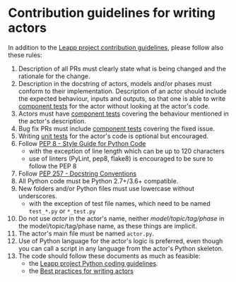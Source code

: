 # Contribution guidelines for writing actors

In addition to the [Leapp project contribution guidelines](https://github.com/oamg/leapp-guidelines/blob/master/contributing-guidelines.rst), please follow also these rules:

1. Description of all PRs must clearly state what is being changed and the rationale for the change.
1. Description in the docstring of actors, models and/or phases must conform to their implementation. Description of an actor should include the expected behaviour, inputs and outputs, so that one is able to write [component tests](https://github.com/oamg/leapp-repository/blob/master/docs/tests.md#component-tests) for the actor without looking at the actor's code.
1. Actors must have [component tests](https://github.com/oamg/leapp-repository/blob/master/docs/tests.md#component-tests) covering the behaviour mentioned in the actor's description.
1. Bug fix PRs must include [component tests](https://github.com/oamg/leapp-repository/blob/master/docs/tests.md#component-tests) covering the fixed issue.
1. Writing [unit tests](https://github.com/oamg/leapp-repository/blob/master/docs/tests.md#unit-tests) for the actor's code is optional but encouraged.
1. Follow [PEP 8 - Style Guide for Python Code](https://www.python.org/dev/peps/pep-0008/)
   - with the exception of line length which can be up to 120 characters
   - use of linters (PyLint, pep8, flake8) is encouraged to be sure to follow the PEP 8
1. Follow [PEP 257 - Docstring Conventions](https://www.python.org/dev/peps/pep-0257)
1. All Python code must be Python 2.7+/3.6+ compatible.
1. New folders and/or Python files must use lowercase without underscores.
   - with the exception of test file names, which need to be named `test_*.py` or `*_test.py`
1. Do not use _actor_ in the actor's name, neither _model/topic/tag/phase_ in the model/topic/tag/phase name, as these things are implicit.
1. The actor's main file must be named `actor.py`.
1. Use of Python language for the actor's logic is preferred, even though you can call a script in any language from the actor's Python skeleton.
1. The code should follow these documents as much as feasible:
   - the [Leapp project Python coding guidelines](https://github.com/oamg/leapp-guidelines/blob/master/python-coding-guidelines.md).
   - the [Best practices for writing actors](https://github.com/oamg/leapp-repository/blob/master/docs/best-practices.md)

